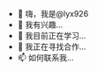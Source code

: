 - 👋 嗨，我是@lyx926
- 👀 我有兴趣...
- 🌱 我目前正在学习...
- 💞️ 我正在寻找合作...
- 📫 如何联系我...

<!---
lyx926/lyx926 is a ✨ special ✨ repository because its `README.md` (this file) appears on your GitHub profile.
You can click the Preview link to take a look at your changes.
--->
